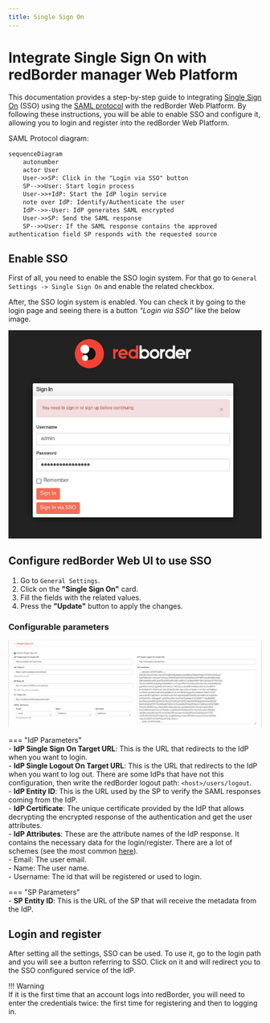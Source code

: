 ```yaml
---
title: Single Sign On
---
```


# Integrate Single Sign On with redBorder manager Web Platform  

This documentation provides a step-by-step guide to integrating [Single Sign On](https://en.wikipedia.org/wiki/Single_sign-on) (SSO) using the [SAML protocol](https://en.wikipedia.org/wiki/SAML_2.0) with the redBorder Web Platform. By following these instructions, you will be able to enable SSO and configure it, allowing you to login and register into the redBorder Web Platform.  

SAML Protocol diagram:  

```mermaid
sequenceDiagram
    autonumber
    actor User
    User->>SP: Click in the "Login via SSO" button
    SP-->>User: Start login process
    User->>+IdP: Start the IdP login service
    note over IdP: Identify/Authenticate the user
    IdP-->>-User: IdP generates SAML encrypted 
    User->>SP: Send the SAML response
    SP-->>User: If the SAML response contains the approved authentication field SP responds with the requested source
```  

## Enable SSO

First of all, you need to enable the SSO login system. For that go to `General Settings -> Single Sign On` and enable the related checkbox.  

After, the SSO login system is enabled. You can check it by going to the login page and seeing there is a button *"Login via SSO"* like the below image.  

![SSO Login Button](images/sso_login.png)  

## Configure redBorder Web UI to use SSO  

1. Go to `General Settings`.  
2. Click on the  **"Single Sign On"** card.  
3. Fill the fields with the related values.  
4. Press the **"Update"** button to apply the changes.  

### Configurable parameters

![SSO Config Parameters](images/sso_config.png)

=== "IdP Parameters"  
    - **IdP Single Sign On Target URL**: This is the URL that redirects to the IdP when you want to login.  
    - **IdP Single Logout On Target URL**: This is the URL that redirects to the IdP when you want to log out. There are some IdPs that have not this configuration, then write the redBorder logout path: `<host>/users/logout`.  
    - **IdP Entity ID**: This is the URL used by the SP to verify the SAML responses coming from the IdP.  
    - **IdP Certificate**: The unique certificate provided by the IdP that allows decrypting the encrypted response of the authentication and get the user attributes.  
    - **IdP Attributes**: These are the attribute names of the IdP response. It contains the necessary data for the login/register. There are a lot of schemes (see the most common [here](https://wiki.surfnet.nl/display/surfconextdev/Attributes+and+SAML#AttributesandSAML-Attributeschemas)).  
        - Email: The user email.  
        - Name: The user name.  
        - Username: The id that will be registered or used to login.  


=== "SP Parameters"  
    - **SP Entity ID**: This is the URL of the SP that will receive the metadata from the IdP.  

## Login and register  

After setting all the settings, SSO can be used. To use it, go to the login path and you will see a button referring to SSO. Click on it and will redirect you to the SSO configured service of the IdP.  

!!! Warning  
    If it is the first time that an account logs into redBorder, you will need to enter the credentials twice: the first time for registering and then to logging in.  
